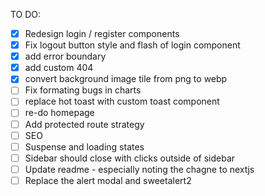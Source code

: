 TO DO:
- [x] Redesign login / register components
- [x] Fix logout button style and flash of login component
- [x] add error boundary
- [x] add custom 404
- [x] convert background image tile from png to webp
- [ ] Fix formating bugs in charts
- [ ] replace hot toast with custom toast component
- [ ] re-do homepage
- [ ] Add protected route strategy
- [ ] SEO
- [ ] Suspense and loading states
- [ ] Sidebar should close with clicks outside of sidebar
- [ ] Update readme - especially noting the chagne to nextjs
- [ ] Replace the alert modal and sweetalert2